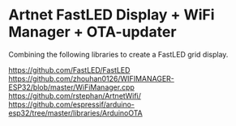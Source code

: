 # Artnet FastLED Display + WiFi Manager + OTA-updater 

Combining the following libraries to create a FastLED grid display.

https://github.com/FastLED/FastLED
https://github.com/zhouhan0126/WIFIMANAGER-ESP32/blob/master/WiFiManager.cpp
https://github.com/rstephan/ArtnetWifi/
https://github.com/espressif/arduino-esp32/tree/master/libraries/ArduinoOTA

